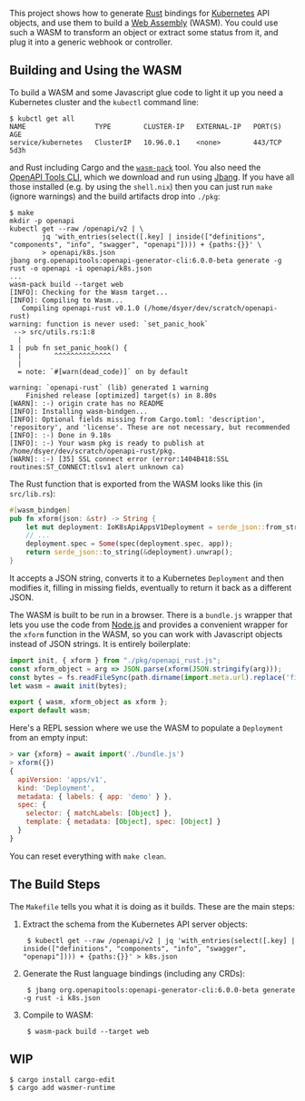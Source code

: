 This project shows how to generate [Rust](https://www.rust-lang.org/) bindings for [Kubernetes](https://kubernetes.io) API objects, and use them to build a [Web Assembly](https://webassembly.org/) (WASM). You could use such a WASM to transform an object or extract some status from it, and plug it into a generic webhook or controller.

## Building and Using the WASM

To build a WASM and some Javascript glue code to light it up you need a Kubernetes cluster and the `kubectl` command line:

```
$ kubctl get all
NAME                 TYPE        CLUSTER-IP   EXTERNAL-IP   PORT(S)   AGE
service/kubernetes   ClusterIP   10.96.0.1    <none>        443/TCP   5d3h
```

and Rust including Cargo and the [`wasm-pack`](https://github.com/rustwasm/wasm-pack) tool. You also need the [OpenAPI Tools CLI](https://github.com/OpenAPITools/openapi-generator), which we download and run using [Jbang](https://www.jbang.dev/). If you have all those installed (e.g. by using the `shell.nix`) then you can just run `make` (ignore warnings) and the build artifacts drop into `./pkg`:

```
$ make
mkdir -p openapi
kubectl get --raw /openapi/v2 | \
        jq 'with_entries(select([.key] | inside(["definitions", "components", "info", "swagger", "openapi"]))) + {paths:{}}' \
        > openapi/k8s.json
jbang org.openapitools:openapi-generator-cli:6.0.0-beta generate -g rust -o openapi -i openapi/k8s.json
...
wasm-pack build --target web
[INFO]: Checking for the Wasm target...
[INFO]: Compiling to Wasm...
   Compiling openapi-rust v0.1.0 (/home/dsyer/dev/scratch/openapi-rust)
warning: function is never used: `set_panic_hook`
 --> src/utils.rs:1:8
  |
1 | pub fn set_panic_hook() {
  |        ^^^^^^^^^^^^^^
  |
  = note: `#[warn(dead_code)]` on by default

warning: `openapi-rust` (lib) generated 1 warning
    Finished release [optimized] target(s) in 8.80s
[WARN]: :-) origin crate has no README
[INFO]: Installing wasm-bindgen...
[INFO]: Optional fields missing from Cargo.toml: 'description', 'repository', and 'license'. These are not necessary, but recommended
[INFO]: :-) Done in 9.18s
[INFO]: :-) Your wasm pkg is ready to publish at /home/dsyer/dev/scratch/openapi-rust/pkg.
[WARN]: :-) [35] SSL connect error (error:1404B418:SSL routines:ST_CONNECT:tlsv1 alert unknown ca)
```

The Rust function that is exported from the WASM looks like this (in `src/lib.rs`):

```Rust
#[wasm_bindgen]
pub fn xform(json: &str) -> String {
    let mut deployment: IoK8sApiAppsV1Deployment = serde_json::from_str(json).unwrap();
    // ...
    deployment.spec = Some(spec(deployment.spec, app));
    return serde_json::to_string(&deployment).unwrap();
}
```

It accepts a JSON string, converts it to a Kubernetes `Deployment` and then modifies it, filling in missing fields, eventually to return it back as a different JSON.

The WASM is built to be run in a browser. There is a `bundle.js` wrapper that lets you use the code from [Node.js](https://nodejs.org) and provides a convenient wrapper for the `xform` function in the WASM, so you can work with Javascript objects instead of JSON strings. It is entirely boilerplate:

```javascript
import init, { xform } from "./pkg/openapi_rust.js";
const xform_object = arg => JSON.parse(xform(JSON.stringify(arg)));
const bytes = fs.readFileSync(path.dirname(import.meta.url).replace('file://', '') + '/pkg/openapi_rust_bg.wasm');
let wasm = await init(bytes);

export { wasm, xform_object as xform };
export default wasm;
```

Here's a REPL session where we use the WASM to populate a `Deployment` from an empty input:

```javascript
> var {xform} = await import('./bundle.js')
> xform({})
{
  apiVersion: 'apps/v1',
  kind: 'Deployment',
  metadata: { labels: { app: 'demo' } },
  spec: {
    selector: { matchLabels: [Object] },
    template: { metadata: [Object], spec: [Object] }
  }
}
```

You can reset everything with `make clean`.

## The Build Steps

The `Makefile` tells you what it is doing as it builds. These are the main steps:

1. Extract the schema from the Kubernetes API server objects:

        $ kubectl get --raw /openapi/v2 | jq 'with_entries(select([.key] | inside(["definitions", "components", "info", "swagger", "openapi"]))) + {paths:{}}' > k8s.json
2. Generate the Rust language bindings (including any CRDs):

        $ jbang org.openapitools:openapi-generator-cli:6.0.0-beta generate -g rust -i k8s.json
3. Compile to WASM:

        $ wasm-pack build --target web

## WIP

```
$ cargo install cargo-edit
$ cargo add wasmer-runtime
```